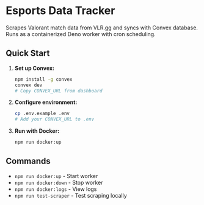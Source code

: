 # Esports Data Tracker

Scrapes Valorant match data from VLR.gg and syncs with Convex database. Runs as a containerized Deno worker with cron scheduling.

## Quick Start

1. **Set up Convex:**
   ```bash
   npm install -g convex
   convex dev
   # Copy CONVEX_URL from dashboard
   ```

2. **Configure environment:**
   ```bash
   cp .env.example .env
   # Add your CONVEX_URL to .env
   ```

3. **Run with Docker:**
   ```bash
   npm run docker:up
   ```

## Commands

- `npm run docker:up` - Start worker
- `npm run docker:down` - Stop worker  
- `npm run docker:logs` - View logs
- `npm run test-scraper` - Test scraping locally